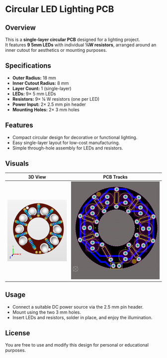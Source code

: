 # Circular LED Lighting PCB

## Overview
This is a **single-layer circular PCB** designed for a lighting project.  
It features **9 5mm LEDs** with individual **¼W resistors**, arranged around an inner cutout for aesthetics or mounting purposes.

## Specifications
- **Outer Radius:** 18 mm  
- **Inner Cutout Radius:** 8 mm  
- **Layer Count:** 1 (single-layer)  
- **LEDs:** 9× 5 mm LEDs  
- **Resistors:** 9× ¼ W resistors (one per LED)  
- **Power Input:** 2× 2.5 mm pin header  
- **Mounting Holes:** 2× 3 mm holes  

## Features
- Compact circular design for decorative or functional lighting.  
- Easy single-layer layout for low-cost manufacturing.  
- Simple through-hole assembly for LEDs and resistors.  

## Visuals
| 3D View | PCB Tracks |
| ------- | ---------- |
| ![3D Render](assets/tracks.png) | ![Tracks View](assets/3d.png) |

## Usage
- Connect a suitable DC power source via the 2.5 mm pin header.
- Mount using the two 3 mm holes.
- Insert LEDs and resistors, solder in place, and enjoy the illumination.

## License
You are free to use and modify this design for personal or educational purposes.
